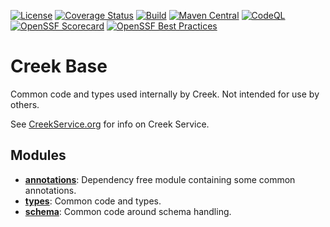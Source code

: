 [![License](https://img.shields.io/badge/License-Apache%202.0-blue.svg)](https://opensource.org/licenses/Apache-2.0)
[![Coverage Status](https://coveralls.io/repos/github/creek-service/creek-base/badge.svg?branch=main)](https://coveralls.io/github/creek-service/creek-base?branch=main)
[![Build](https://github.com/creek-service/creek-base/actions/workflows/build.yml/badge.svg)](https://github.com/creek-service/creek-base/actions/workflows/build.yml)
[![Maven Central](https://img.shields.io/maven-central/v/org.creekservice/creek-base-type.svg)](https://central.sonatype.dev/search?q=creek-base-*)
[![CodeQL](https://github.com/creek-service/creek-base/actions/workflows/codeql.yml/badge.svg)](https://github.com/creek-service/creek-base/actions/workflows/codeql.yml)
[![OpenSSF Scorecard](https://api.securityscorecards.dev/projects/github.com/creek-service/creek-base/badge)](https://api.securityscorecards.dev/projects/github.com/creek-service/creek-base)
[![OpenSSF Best Practices](https://bestpractices.coreinfrastructure.org/projects/6891/badge)](https://bestpractices.coreinfrastructure.org/projects/6891)

# Creek Base

Common code and types used internally by Creek.
Not intended for use by others.

See [CreekService.org](https://www.creekservice.org) for info on Creek Service. 

## Modules

* **[annotations](annotation)**: Dependency free module containing some common annotations.
* **[types](type)**: Common code and types.
* **[schema](schema)**: Common code around schema handling.

